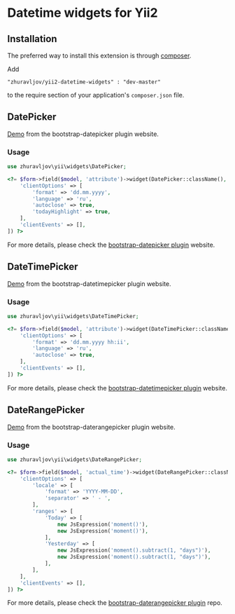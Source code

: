 Datetime widgets for Yii2
=========================

Installation
------------

The preferred way to install this extension is through [composer](http://getcomposer.org/download/).

Add

```
"zhuravljov/yii2-datetime-widgets" : "dev-master"
```

to the require section of your application's `composer.json` file.

DatePicker
----------

[Demo](http://eternicode.github.io/bootstrap-datepicker/) from the bootstrap-datepicker plugin website.

### Usage

```php
use zhuravljov\yii\widgets\DatePicker;
```

```php
<?= $form->field($model, 'attribute')->widget(DatePicker::className(), [
    'clientOptions' => [
        'format' => 'dd.mm.yyyy',
        'language' => 'ru',
        'autoclose' => true,
        'todayHighlight' => true,
    ],
    'clientEvents' => [],
]) ?>
```

For more details, please check the [bootstrap-datepicker plugin](http://bootstrap-datepicker.readthedocs.org/en/latest/) website.

DateTimePicker
--------------

[Demo](http://www.malot.fr/bootstrap-datetimepicker/demo.php) from the bootstrap-datetimepicker plugin website.


### Usage

```php
use zhuravljov\yii\widgets\DateTimePicker;
```

```php
<?= $form->field($model, 'attribute')->widget(DateTimePicker::className(), [
    'clientOptions' => [
        'format' => 'dd.mm.yyyy hh:ii',
        'language' => 'ru',
        'autoclose' => true,
    ],
    'clientEvents' => [],
]) ?>
```

For more details, please check the [bootstrap-datetimepicker plugin](http://www.malot.fr/bootstrap-datetimepicker/index.php) website.

DateRangePicker
---------------

[Demo](http://www.daterangepicker.com) from the bootstrap-daterangepicker plugin website.

### Usage

```php
use zhuravljov\yii\widgets\DateRangePicker;
```

```php
<?= $form->field($model, 'actual_time')->widget(DateRangePicker::className(), [
    'clientOptions' => [
        'locale' => [
            'format' => 'YYYY-MM-DD',
            'separator' => ' - ',
        ],
        'ranges' => [
            'Today' => [
                new JsExpression('moment()'),
                new JsExpression('moment()'),
            ],
            'Yesterday' => [
                new JsExpression('moment().subtract(1, "days")'),
                new JsExpression('moment().subtract(1, "days")'),
            ],
        ],
    ],
    'clientEvents' => [],
]) ?>
```

For more details, please check the [bootstrap-daterangepicker plugin](https://github.com/dangrossman/bootstrap-daterangepicker) repo.
